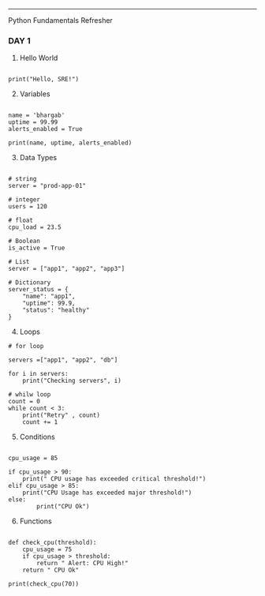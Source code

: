 

---

Python Fundamentals Refresher

### DAY 1 ###

1. Hello World
```

print("Hello, SRE!")

```
2. Variables

```

name = 'bhargab'
uptime = 99.99
alerts_enabled = True

print(name, uptime, alerts_enabled)

```
3. Data Types

```

# string
server = "prod-app-01"

# integer
users = 120

# float
cpu_load = 23.5

# Boolean
is_active = True
 
# List
server = ["app1", "app2", "app3"]

# Dictionary
server_status = {
	"name": "app1",
	"uptime": 99.9,
	"status": "healthy"
}

```

4. Loops

```
# for loop

servers =["app1", "app2", "db"]

for i in servers:
	print("Checking servers", i)

# whilw loop
count = 0
while count < 3:
	print("Retry" , count)
	count += 1

```

5. Conditions

```

cpu_usage = 85

if cpu_usage > 90:
	print(" CPU usage has exceeded critical threshold!")
elif cpu_usage > 85:
	print("CPU Usage has exceeded major threshold!")
else:
    	print("CPU Ok")

```

6. Functions

```

def check_cpu(threshold):
	cpu_usage = 75
	if cpu_usage > threshold:
		return " Alert: CPU High!"
	return " CPU Ok"

print(check_cpu(70))

```

